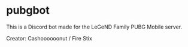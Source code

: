 # pubgbot

This  is a Discord bot made for the LeGeND Family PUBG Mobile server.

Creator: Cashoooooonut / Fire Stix
